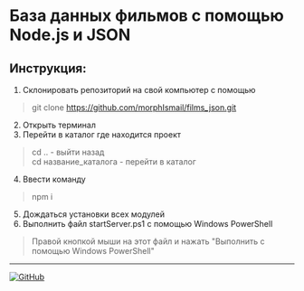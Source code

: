 # База данных фильмов с помощью Node.js и JSON

## Инструкция:
1. Склонировать репозиторий на свой компьютер с помощью 
> git clone https://github.com/morphIsmail/films_json.git
2. Открыть терминал
3. Перейти в каталог где находится проект
> cd ..  - выйти назад  
> cd название_каталога - перейти в каталог
4. Ввести команду
> npm i
5. Дождаться установки всех модулей
6. Выполнить файл startServer.ps1 с помощью Windows PowerShell
> Правой кнопкой мыши на этот файл и нажать "Выполнить с помощью Windows PowerShell"

---

[![GitHub](https://img.shields.io/badge/-Мой_GitHub-333?style=for-the-badge&logo=GitHub&logoColor=fff)](https://github.com/morphIsmail)